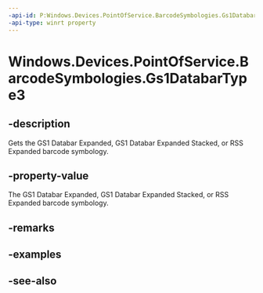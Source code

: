 ```yaml
---
-api-id: P:Windows.Devices.PointOfService.BarcodeSymbologies.Gs1DatabarType3
-api-type: winrt property
---
```


<!-- Property syntax
public uint Gs1DatabarType3 { get; }
-->

# Windows.Devices.PointOfService.BarcodeSymbologies.Gs1DatabarType3

## -description
Gets the GS1 Databar Expanded, GS1 Databar Expanded Stacked, or RSS Expanded barcode symbology.

## -property-value
The GS1 Databar Expanded, GS1 Databar Expanded Stacked, or RSS Expanded barcode symbology.

## -remarks

## -examples

## -see-also
